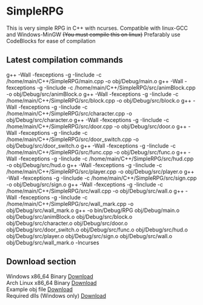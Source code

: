 # SimpleRPG

This is very simple RPG in C++ with ncurses. Compatible with linux-GCC and Windows-MinGW ~~(You must compile this on linux)~~
Prefarably use CodeBlocks for ease of compilation

## Latest compilation commands

g++ -Wall -fexceptions -g -Iinclude -c /home/main/C++/SimpleRPG/main.cpp -o obj/Debug/main.o
g++ -Wall -fexceptions -g -Iinclude -c /home/main/C++/SimpleRPG/src/animBlock.cpp -o obj/Debug/src/animBlock.o
g++ -Wall -fexceptions -g -Iinclude -c /home/main/C++/SimpleRPG/src/block.cpp -o obj/Debug/src/block.o
g++ -Wall -fexceptions -g -Iinclude -c /home/main/C++/SimpleRPG/src/character.cpp -o obj/Debug/src/character.o
g++ -Wall -fexceptions -g -Iinclude -c /home/main/C++/SimpleRPG/src/door.cpp -o obj/Debug/src/door.o
g++ -Wall -fexceptions -g -Iinclude -c /home/main/C++/SimpleRPG/src/door_switch.cpp -o obj/Debug/src/door_switch.o
g++ -Wall -fexceptions -g -Iinclude -c /home/main/C++/SimpleRPG/src/func.cpp -o obj/Debug/src/func.o
g++ -Wall -fexceptions -g -Iinclude -c /home/main/C++/SimpleRPG/src/hud.cpp -o obj/Debug/src/hud.o
g++ -Wall -fexceptions -g -Iinclude -c /home/main/C++/SimpleRPG/src/player.cpp -o obj/Debug/src/player.o
g++ -Wall -fexceptions -g -Iinclude -c /home/main/C++/SimpleRPG/src/sign.cpp -o obj/Debug/src/sign.o
g++ -Wall -fexceptions -g -Iinclude -c /home/main/C++/SimpleRPG/src/wall.cpp -o obj/Debug/src/wall.o
g++ -Wall -fexceptions -g -Iinclude -c /home/main/C++/SimpleRPG/src/wall_mark.cpp -o obj/Debug/src/wall_mark.o
g++  -o bin/Debug/RPG obj/Debug/main.o obj/Debug/src/animBlock.o obj/Debug/src/block.o obj/Debug/src/character.o obj/Debug/src/door.o obj/Debug/src/door_switch.o obj/Debug/src/func.o obj/Debug/src/hud.o obj/Debug/src/player.o obj/Debug/src/sign.o obj/Debug/src/wall.o obj/Debug/src/wall_mark.o   -lncurses

## Download section

Windows x86_64 Binary [Download](http://62.168.71.236/SimpleRPG/RPG.exe)  
Arch Linux x86_64 Binary [Download](http://62.168.71.236/SimpleRPG/RPG)  
Example obj file [Download](http://62.168.71.236/SimpleRPG/obj.txt)  
Required dlls (Windows only) [Download](http://62.168.71.236/SimpleRPG/dlls.zip)
